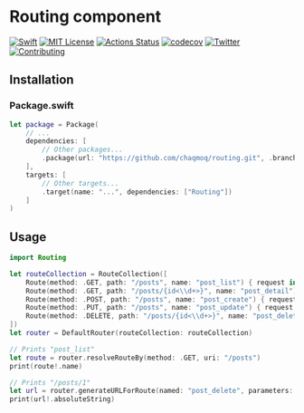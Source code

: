 # Routing component
[![Swift](https://img.shields.io/badge/swift-5.1-brightgreen.svg)](https://swift.org/download/#releases) [![MIT License](https://img.shields.io/badge/license-MIT-brightgreen.svg)](https://github.com/chaqmoq/routing/blob/master/LICENSE/) [![Actions Status](https://github.com/chaqmoq/routing/workflows/development/badge.svg)](https://github.com/chaqmoq/routing/actions) [![codecov](https://codecov.io/gh/chaqmoq/routing/branch/master/graph/badge.svg)](https://codecov.io/gh/chaqmoq/routing) [![Twitter](https://img.shields.io/badge/twitter-chaqmoqdev-brightgreen.svg)](https://twitter.com/chaqmoqdev) [![Contributing](https://img.shields.io/badge/contributing-guide-brightgreen.svg)](https://github.com/chaqmoq/routing/blob/master/CONTRIBUTING.md)

## Installation

### Package.swift
```swift
let package = Package(
    // ...
    dependencies: [
        // Other packages...
        .package(url: "https://github.com/chaqmoq/routing.git", .branch("master"))
    ],
    targets: [
        // Other targets...
        .target(name: "...", dependencies: ["Routing"])
    ]
)
```

## Usage

```swift
import Routing

let routeCollection = RouteCollection([
    Route(method: .GET, path: "/posts", name: "post_list") { request in Response() }!,
    Route(method: .GET, path: "/posts/{id<\\d+>}", name: "post_detail") { request in Response() }!,
    Route(method: .POST, path: "/posts", name: "post_create") { request in Response() }!,
    Route(method: .PUT, path: "/posts", name: "post_update") { request in Response() }!,
    Route(method: .DELETE, path: "/posts/{id<\\d+>}", name: "post_delete") { request in Response() }!
])
let router = DefaultRouter(routeCollection: routeCollection)

// Prints "post_list"
let route = router.resolveRouteBy(method: .GET, uri: "/posts")
print(route!.name)

// Prints "/posts/1"
let url = router.generateURLForRoute(named: "post_delete", parameters: ["id": "1"])
print(url!.absoluteString)
```
